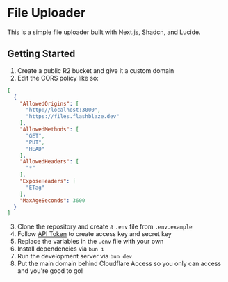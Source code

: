 # File Uploader

This is a simple file uploader built with Next.js, Shadcn, and Lucide.

## Getting Started

1. Create a public R2 bucket and give it a custom domain
2. Edit the CORS policy like so:
```json
[
  {
    "AllowedOrigins": [
      "http://localhost:3000",
      "https://files.flashblaze.dev"
    ],
    "AllowedMethods": [
      "GET",
      "PUT",
      "HEAD"
    ],
    "AllowedHeaders": [
      "*"
    ],
    "ExposeHeaders": [
      "ETag"
    ],
    "MaxAgeSeconds": 3600
  }
]
```
3. Clone the repository and create a `.env` file from `.env.example`
4. Follow [API Token](https://developers.cloudflare.com/r2/api/tokens/) to create access key and secret key
5. Replace the variables in the `.env` file with your own
6. Install dependencies via `bun i`
7. Run the development server via `bun dev`
8. Put the main domain behind Cloudflare Access so you only can access and you're good to go!
